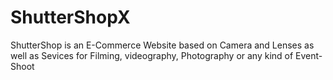 # ShutterShopX
ShutterShop is an E-Commerce Website based on Camera and Lenses as well as Sevices for Filming, videography, Photography or any kind of Event-Shoot
